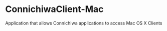 ConnichiwaClient-Mac
====================

Application that allows Connichiwa applications to access Mac OS X Clients
